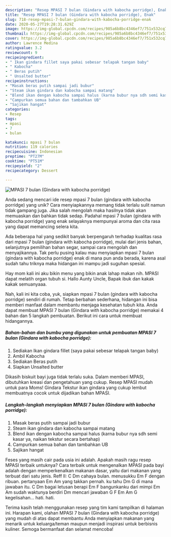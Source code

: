 ```yaml
---
description: "Resep MPASI 7 bulan (Gindara with kabocha porridge), Enak"
title: "Resep MPASI 7 bulan (Gindara with kabocha porridge), Enak"
slug: 718-resep-mpasi-7-bulan-gindara-with-kabocha-porridge-enak
date: 2020-05-27T19:28:31.629Z
image: https://img-global.cpcdn.com/recipes/985a6b8bc4346ef7/751x532cq70/mpasi-7-bulan-gindara-with-kabocha-porridge-foto-resep-utama.jpg
thumbnail: https://img-global.cpcdn.com/recipes/985a6b8bc4346ef7/751x532cq70/mpasi-7-bulan-gindara-with-kabocha-porridge-foto-resep-utama.jpg
cover: https://img-global.cpcdn.com/recipes/985a6b8bc4346ef7/751x532cq70/mpasi-7-bulan-gindara-with-kabocha-porridge-foto-resep-utama.jpg
author: Lawrence Medina
ratingvalue: 3.2
reviewcount: 9
recipeingredient:
- " Ikan gindara fillet saya pakai sebesar telapak tangan baby"
- " Kabocha"
- " Beras putih"
- " Unsalted butter"
recipeinstructions:
- "Masak beras putih sampai jadi bubur"
- "Steam ikan gindara dan kabocha sampai matang"
- "Blend ikan dengan kabocha sampai halus (karna bubur nya sdh semi kasar ya, naikan tekstur secara bertahap)"
- "Campurkan semua bahan dan tambahkan UB"
- "Sajikan hangat"
categories:
- Resep
tags:
- mpasi
- 7
- bulan

katakunci: mpasi 7 bulan 
nutrition: 119 calories
recipecuisine: Indonesian
preptime: "PT27M"
cooktime: "PT51M"
recipeyield: "2"
recipecategory: Dessert

---
```



![MPASI 7 bulan (Gindara with kabocha porridge)](https://img-global.cpcdn.com/recipes/985a6b8bc4346ef7/751x532cq70/mpasi-7-bulan-gindara-with-kabocha-porridge-foto-resep-utama.jpg)

Anda sedang mencari ide resep mpasi 7 bulan (gindara with kabocha porridge) yang unik? Cara menyiapkannya memang tidak terlalu sulit namun tidak gampang juga. Jika salah mengolah maka hasilnya tidak akan memuaskan dan bahkan tidak sedap. Padahal mpasi 7 bulan (gindara with kabocha porridge) yang enak selayaknya mempunyai aroma dan cita rasa yang dapat memancing selera kita.

Ada beberapa hal yang sedikit banyak berpengaruh terhadap kualitas rasa dari mpasi 7 bulan (gindara with kabocha porridge), mulai dari jenis bahan, selanjutnya pemilihan bahan segar, sampai cara mengolah dan menyajikannya. Tak perlu pusing kalau mau menyiapkan mpasi 7 bulan (gindara with kabocha porridge) enak di mana pun anda berada, karena asal sudah tahu triknya maka hidangan ini mampu jadi suguhan spesial.

Hay mom kali ini aku bikin menu yang bikin anak lahap makan nih. MPASI dapat melatih organ tubuh si. Hallo Aunty Uncle, Bapak ibuk dan kakak kakak semuanyaaa.


Nah, kali ini kita coba, yuk, siapkan mpasi 7 bulan (gindara with kabocha porridge) sendiri di rumah. Tetap berbahan sederhana, hidangan ini bisa memberi manfaat dalam membantu menjaga kesehatan tubuh kita. Anda dapat membuat MPASI 7 bulan (Gindara with kabocha porridge) memakai 4 bahan dan 5 langkah pembuatan. Berikut ini cara untuk membuat hidangannya.

<!--inarticleads1-->

##### Bahan-bahan dan bumbu yang digunakan untuk pembuatan MPASI 7 bulan (Gindara with kabocha porridge):

1. Sediakan  Ikan gindara fillet (saya pakai sebesar telapak tangan baby)
1. Ambil  Kabocha
1. Sediakan  Beras putih
1. Siapkan  Unsalted butter


Dikasih biskuit bayi juga tidak terlalu suka. Dalam memberi MPASI, dibutuhkan kreasi dan pengetahuan yang cukup. Resep MPASI mudah untuk para Moms! Gindara Tekstur ikan gindara yang cukup lembut membuatnya cocok untuk dijadikan bahan MPASI. 

<!--inarticleads2-->

##### Langkah-langkah menyiapkan MPASI 7 bulan (Gindara with kabocha porridge):

1. Masak beras putih sampai jadi bubur
1. Steam ikan gindara dan kabocha sampai matang
1. Blend ikan dengan kabocha sampai halus (karna bubur nya sdh semi kasar ya, naikan tekstur secara bertahap)
1. Campurkan semua bahan dan tambahkan UB
1. Sajikan hangat


Feses yang masih cair pada usia ini adalah. Apakah masih ragu resep MPASI terbaik untuknya? Cara terbaik untuk mengenalkan MPASI pada bayi adalah dengan memperkenalkan makanan dasar, yaitu dari makanan yang terbuat dari satu jenis. Reff II: C Dm cahaya bulan. menusukku Em F dengan ribuan. pertanyaan Em Am yang takkan pernah. ku tahu Dm G di mana jawaban itu. C Dm bagai letusan berapi Em F bangunkanku dari mimpi Em Am sudah waktunya berdiri Dm mencari jawaban G F Em Am G kegelisahan… hati. hati. 

Terima kasih telah menggunakan resep yang tim kami tampilkan di halaman ini. Harapan kami, olahan MPASI 7 bulan (Gindara with kabocha porridge) yang mudah di atas dapat membantu Anda menyiapkan makanan yang menarik untuk keluarga/teman maupun menjadi inspirasi untuk berbisnis kuliner. Semoga bermanfaat dan selamat mencoba!
